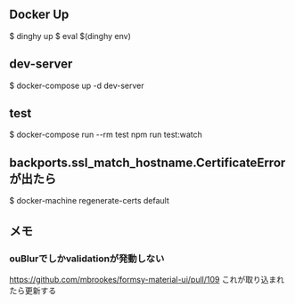## Docker Up

$ dinghy up
$ eval $(dinghy env)

## dev-server

$ docker-compose up -d dev-server

## test

$ docker-compose run --rm test npm run test:watch

## backports.ssl_match_hostname.CertificateError が出たら

$ docker-machine regenerate-certs default

## メモ

### ouBlurでしかvalidationが発動しない

https://github.com/mbrookes/formsy-material-ui/pull/109
これが取り込まれたら更新する
